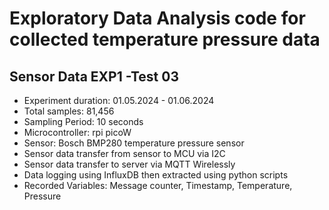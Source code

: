 # Exploratory Data Analysis code for collected temperature pressure data

## Sensor Data EXP1 -Test 03
   
- Experiment duration: 01.05.2024 - 01.06.2024
- Total samples: 81,456
- Sampling Period: 10 seconds
- Microcontroller: rpi picoW
- Sensor: Bosch BMP280 temperature pressure sensor
- Sensor data transfer from sensor to MCU via I2C
- Sensor data transfer to server via MQTT Wirelessly
- Data logging using InfluxDB then extracted using python scripts
- Recorded Variables: Message counter, Timestamp, Temperature, Pressure
